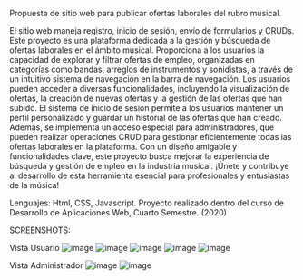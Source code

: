 Propuesta de sitio web para publicar ofertas laborales del rubro musical. 

El sitio web maneja registro, inicio de sesión, envío de formularios y CRUDs.
Este proyecto es una plataforma dedicada a la gestión y búsqueda de ofertas laborales en el ámbito musical.
Proporciona a los usuarios la capacidad de explorar y filtrar ofertas de empleo, organizadas en categorías como bandas,
arreglos de instrumentos y sonidistas, a través de un intuitivo sistema de navegación en la barra de navegación.
Los usuarios pueden acceder a diversas funcionalidades, incluyendo la visualización de ofertas, la creación de nuevas ofertas
y la gestión de las ofertas que han subido. El sistema de inicio de sesión permite a los usuarios mantener un perfil personalizado
y guardar un historial de las ofertas que han creado. Además, se implementa un acceso especial para administradores, que pueden 
realizar operaciones CRUD para gestionar eficientemente todas las ofertas laborales en la plataforma. Con un diseño amigable y funcionalidades clave,
este proyecto busca mejorar la experiencia de búsqueda y gestión de empleo en la industria musical. ¡Únete y contribuye al desarrollo de esta herramienta
esencial para profesionales y entusiastas de la música!


Lenguajes: Html, CSS, Javascript.
Proyecto realizado dentro del curso de Desarrollo de Aplicaciones Web, Cuarto Semestre. (2020)

SCREENSHOTS:

Vista Usuario
![image](https://github.com/sroachc/Ofertas-Musica/assets/71527904/80e1d270-9ffa-40ec-893b-05529bd8fc82)
![image](https://github.com/sroachc/Ofertas-Musica/assets/71527904/4b5600c2-fdd1-407b-acab-198d96b5145a)
![image](https://github.com/sroachc/Ofertas-Musica/assets/71527904/305d66ca-5eee-4245-a4d4-acf73d536ba9)
![image](https://github.com/sroachc/Ofertas-Musica/assets/71527904/33244117-cf79-4683-8378-497745617f76)
![image](https://github.com/sroachc/Ofertas-Musica/assets/71527904/2c9278a6-fae8-452e-b7ae-2f826567518f)

Vista Administrador
![image](https://github.com/sroachc/Ofertas-Musica/assets/71527904/93a29afa-1b4b-4cc1-940c-453f1a12b679)
![image](https://github.com/sroachc/Ofertas-Musica/assets/71527904/7441ac10-9e8e-4e2a-9557-13cef0644e90)


